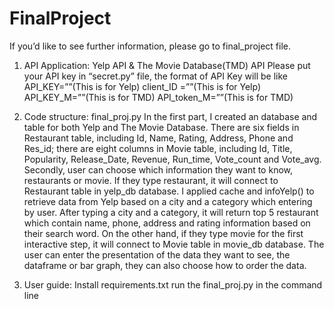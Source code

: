 # FinalProject
If you’d like to see further information, please go to final_project file.

1. API Application:
Yelp API & The Movie Database(TMD) API 
Please put your API key in “secret.py” file, the format of API Key will be like
API_KEY=””(This is for Yelp)
client_ID =””(This is for Yelp)
API_KEY_M=””(This is for TMD)
API_token_M=””(This is for TMD)

2. Code structure:
final_proj.py
In the first part, I created an database and table for both Yelp and The Movie Database. There are six fields in Restaurant table, including Id, Name, Rating, Address, Phone and Res_id; there are eight columns in Movie table, including Id, Title, Popularity, Release_Date, Revenue, Run_time, Vote_count and Vote_avg.
Secondly, user can choose which information they want to know, restaurants or movie. If they type restaurant, it will connect to Restaurant table in yelp_db database. I applied cache and infoYelp() to retrieve data from Yelp based on a city and a category which entering by user. After typing a city and a category, it will return top 5 restaurant which contain name, phone, address and rating information based on their search word.
On the other hand, if they type movie for the first interactive step, it will connect to Movie table in movie_db database. The user can enter the presentation of the data they want to see, the dataframe or bar graph, they can also choose how to order the data. 

3. User guide:
Install requirements.txt
run the final_proj.py in the command line

